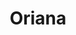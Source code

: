 ---
title: "Oriana"
description: "Beautiful, passionate VIP escort girl with pleasure will spend time with an interesting man. I like expensive restaurants and luxurious hotels where you can relax and unwind. I dream of a delightful vacation in the company of a presentable companion. I love lounging under the sun on the beach, drinking cocktails, and attending private parties. I am a girl who has a chic appearance, an ideal figure, and large breasts. I love to wear sexy lingerie to please a man with my charms.
 

If you are interested in escorting girls like me, contact our manager and he will arrange a meeting with an attractive nymph."
Price: "From 1000$"
height: "174"
weight: "49"
age: "23"
folder: oriana
bustSize: "3"
hairColor: "brunet"
visa: "europe"
mainImage: oriana.webp
images:
  - 2.webp
  - 3.webp
---